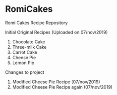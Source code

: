 # RomiCakes

Romi Cakes Recipe Repository

Initial Original Recipes (Uploaded on 07/nov/2019)
1. Chocolate Cake
2. Three-milk Cake
3. Carrot Cake
4. Cheese Pie
5. Lemon Pie

Changes to project
1. Modified Cheese Pie Recipe (07/nov/2019)
2. Modified Cheese Pie Recipe again (07/nov/2019)
